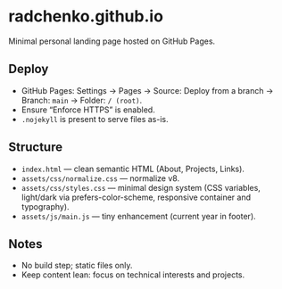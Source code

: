 # radchenko.github.io

Minimal personal landing page hosted on GitHub Pages.

## Deploy

- GitHub Pages: Settings → Pages → Source: Deploy from a branch → Branch: `main` → Folder: `/ (root)`.
- Ensure “Enforce HTTPS” is enabled.
- `.nojekyll` is present to serve files as-is.

## Structure

- `index.html` — clean semantic HTML (About, Projects, Links).
- `assets/css/normalize.css` — normalize v8.
- `assets/css/styles.css` — minimal design system (CSS variables, light/dark via prefers-color-scheme, responsive container and typography).
- `assets/js/main.js` — tiny enhancement (current year in footer).

## Notes

- No build step; static files only.
- Keep content lean: focus on technical interests and projects.
